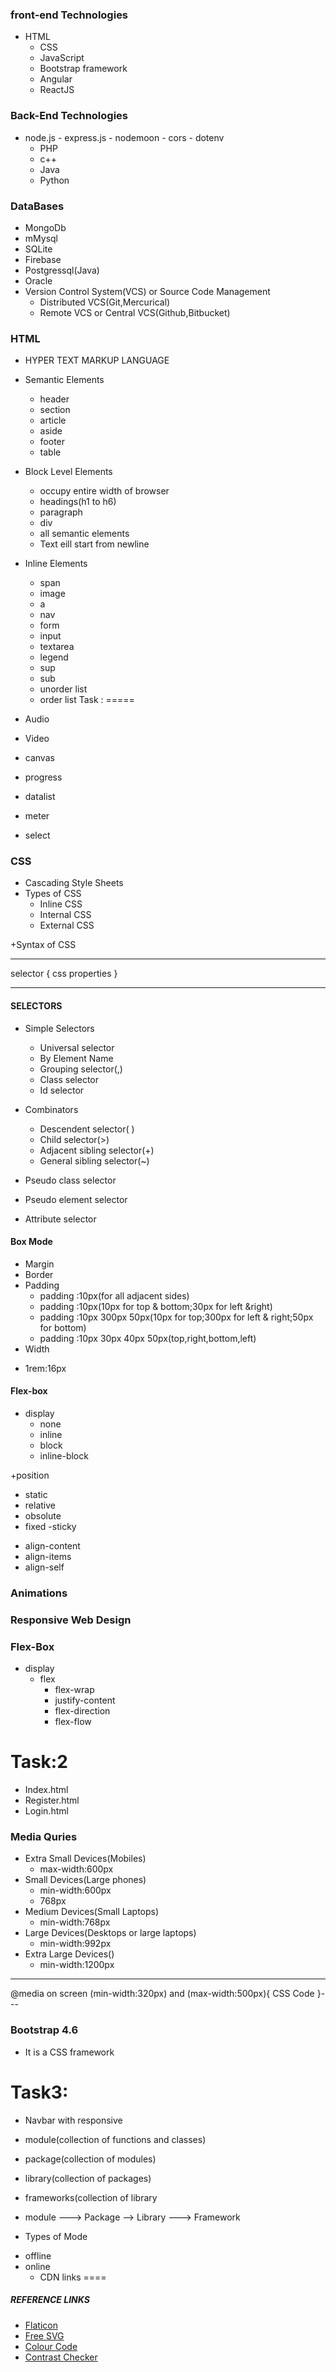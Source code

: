 ### front-end Technologies
 - HTML
    - CSS
    - JavaScript
    - Bootstrap framework
    - Angular
    - ReactJS
### Back-End Technologies
- node.js
       - express.js
       - nodemoon
       - cors
       - dotenv
    - PHP
    - c++
    - Java
    - Python
### DataBases
- MongoDb
- mMysql
- SQLite
- Firebase
- Postgressql(Java)
- Oracle
- Version Control System(VCS) or Source Code Management
  - Distributed VCS(Git,Mercurical)
  - Remote VCS or Central VCS(Github,Bitbucket)

  
###  HTML

  - HYPER TEXT MARKUP LANGUAGE
  - Semantic Elements
       - header
       - section
       - article
       - aside
       - footer
       - table
  - Block Level Elements
       - occupy entire width of browser
       - headings(h1 to h6)
       - paragraph
       - div
       - all semantic elements
       - Text eill start from newline
        
  - Inline Elements
       - span
       - image
       - a
       - nav
       - form
       - input
       - textarea
       - legend
       - sup
       - sub
       - unorder list
       - order list
Task :
=====
- Audio
- Video
- canvas
- progress
- datalist
- meter
- select

### CSS

+ Cascading Style Sheets
+ Types of CSS
  - Inline CSS
  - Internal CSS
  - External CSS

+Syntax of CSS

---
selector {
     css properties
}

---

#### SELECTORS
+ Simple Selectors
     - Universal selector
     - By Element Name
     - Grouping selector(,)
     - Class selector
     - Id selector

+ Combinators
     + Descendent selector( )
     + Child selector(>)
     + Adjacent sibling selector(+)
     + General sibling selector(~)
+ Pseudo class selector
+ Pseudo element selector
+ Attribute selector


#### Box Mode

+ Margin
+ Border
+ Padding
   - padding :10px(for all adjacent sides)
   - padding :10px(10px for top & bottom;30px for left &right)
   - padding :10px 300px 50px(10px for top;300px for left & right;50px for bottom)
   - padding :10px 30px 40px 50px(top,right,bottom,left)
+ Width
- 1rem:16px

#### Flex-box

+ display
  - none
  - inline
  - block
  - inline-block

+position 
   - static
   - relative
   - obsolute
   - fixed
   -sticky
+ align-content
+ align-items
+ align-self

### Animations


### Responsive Web Design
### Flex-Box

- display
   - flex
       - flex-wrap
       - justify-content
       - flex-direction
       - flex-flow


Task:2
=====
- Index.html
- Register.html
- Login.html


### Media Quries

- Extra Small Devices(Mobiles)
     - max-width:600px
- Small Devices(Large phones)
     - min-width:600px
     -  768px
- Medium Devices(Small Laptops)
     - min-width:768px
- Large Devices(Desktops or large laptops)
     - min-width:992px
- Extra Large Devices()
     - min-width:1200px


---
@media on screen (min-width:320px) and
(max-width:500px){
     CSS Code
}---

### Bootstrap 4.6

- It is a CSS framework


Task3:
====
   - Navbar with responsive

- module(collection of functions and classes)
- package(collection of modules)
- library(collection of packages)
- frameworks(collection of library
 + module ---> Package --> Library ---> Framework

 + Types of Mode
  - offline
  - online
     - CDN links
====

##### REFERENCE LINKS
- [Flaticon](https://www.flaticon.com/)
- [Free SVG](https://freesvg.org/)
- [Colour Code](https://htmlcolorcodes.com/)
- [Contrast Checker](https://webaim.org/resources/contrastchecker/)
